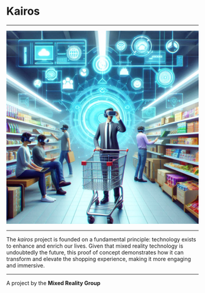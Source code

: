 # Kairos

---

![Kairos Header Logo](assets/imgs/kairos_banner.png)

---

The *kairos* project is founded on a fundamental principle: technology exists to enhance and enrich our lives. Given that mixed reality technology is undoubtedly the future, this proof of concept demonstrates how it can transform and elevate the shopping experience, making it more engaging and immersive.

---

A project by the **Mixed Reality Group**
